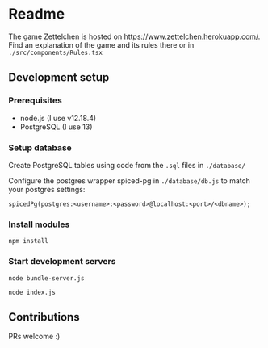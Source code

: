 # Readme

The game Zettelchen is hosted on https://www.zettelchen.herokuapp.com/. Find an explanation of the game and its rules there or in `./src/components/Rules.tsx`

## Development setup

### Prerequisites
- node.js (I use v12.18.4)
- PostgreSQL (I use 13)

### Setup database 
Create PostgreSQL tables using code from the `.sql` files in  `./database/` 

Configure the postgres wrapper spiced-pg in `./database/db.js` to match your postgres settings:

`spicedPg(postgres:<username>:<password>@localhost:<port>/<dbname>);` 



### Install modules
`npm install`

### Start development servers
`node bundle-server.js`

`node index.js`

## Contributions

PRs welcome :)

 
